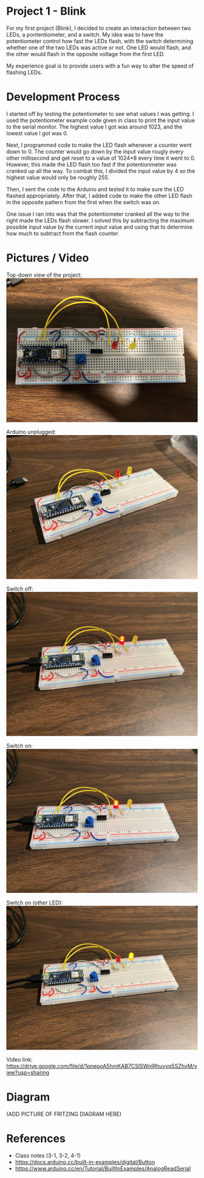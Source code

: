 # Project 1 - Blink

For my first project (Blink), I decided to create an interaction between two LEDs, a pontentiometer, and a switch. My idea was to have the potentiometer control how fast the LEDs flash, with the switch determining whether one of the two LEDs was active or not. One LED would flash, and the other would flash in the opposite voltage from the first LED.

My experience goal is to provide users with a fun way to alter the speed of flashing LEDs.

# Development Process

I started off by testing the potentiometer to see what values I was getting. I used the potentiometer example code given in class to print the input value to the serial monitor. The highest value I got was around 1023, and the lowest value I got was 0.

Next, I programmed code to make the LED flash whenever a counter went down to 0. The counter would go down by the input value rougly every other millisecond and get reset to a value of 1024\*8 every time it went to 0. However, this made the LED flash too fast if the potentionmeter was cranked up all the way. To combat this, I divided the input value by 4 so the highest value would only be roughly 255.

Then, I sent the code to the Arduino and tested it to make sure the LED flashed appropriately. After that, I added code to make the other LED flash in the opposite pattern from the first when the switch was on.

One issue I ran into was that the potentiometer cranked all the way to the right made the LEDs flash slower. I solved this by subtracting the maximum possible input value by the current input value and using that to determine how much to subtract from the flash counter.

# Pictures / Video

Top-down view of the project:
![Breadboard with an Arduino, two LEDs, one potentionmeter, and one switch](https://github.com/MIDIManNoah/IGME-470-Journals/blob/main/P1%20Blink/PComp%20-%20P1%20Blink%20Topdown.jpg?raw=true)

Arduino unplugged:
![Same, but at different angle](https://github.com/MIDIManNoah/IGME-470-Journals/blob/main/P1%20Blink/PComp%20-%20P1%20Blink%20Angled.jpg?raw=true)

Switch off:
![Same, but with one LED on](https://github.com/MIDIManNoah/IGME-470-Journals/blob/main/P1%20Blink/PComp%20-%20P1%20Blink%20Red%20LED.jpg?raw=true)

Switch on:
![Same, but with the switch on](https://github.com/MIDIManNoah/IGME-470-Journals/blob/main/P1%20Blink/PComp%20-%20P1%20Blink%20Red%20LED%202.jpg?raw=true)

Switch on (other LED):
![Same, but with the other LED on](https://github.com/MIDIManNoah/IGME-470-Journals/blob/main/P1%20Blink/PComp%20-%20P1%20Blink%20Yellow%20LED.jpg?raw=true)

Video link: https://drive.google.com/file/d/1pnepoA5hmKAB7CSISWnlRhuyvq5SZhvM/view?usp=sharing

# Diagram

(ADD PICTURE OF FRITZING DIAGRAM HERE)

# References

- Class notes (3-1, 3-2, 4-1)
- https://docs.arduino.cc/built-in-examples/digital/Button
- https://www.arduino.cc/en/Tutorial/BuiltInExamples/AnalogReadSerial
